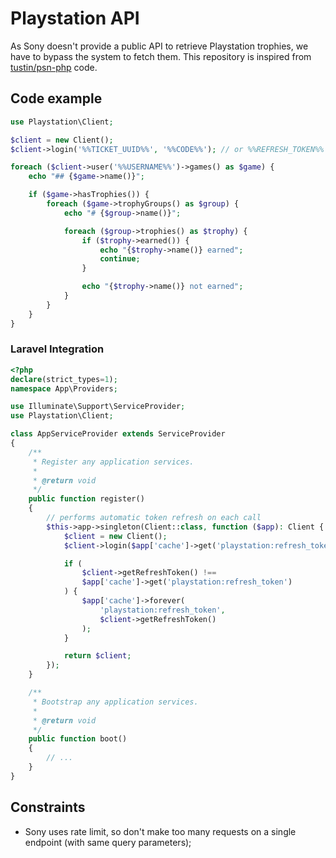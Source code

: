 # Playstation API

As Sony doesn't provide a public API to retrieve Playstation trophies, we have
to bypass the system to fetch them. This repository is inspired from
[tustin/psn-php](https://github.com/Tustin/psn-php) code.

## Code example

```php
use Playstation\Client;

$client = new Client();
$client->login('%%TICKET_UUID%%', '%%CODE%%'); // or %%REFRESH_TOKEN%% only

foreach ($client->user('%%USERNAME%%')->games() as $game) {
    echo "## {$game->name()}";

    if ($game->hasTrophies()) {
        foreach ($game->trophyGroups() as $group) {
            echo "# {$group->name()}";

            foreach ($group->trophies() as $trophy) {
                if ($trophy->earned()) {
                    echo "{$trophy->name()} earned";
                    continue;
                }

                echo "{$trophy->name()} not earned";
            }
        }
    }
}
```

### Laravel Integration

```php
<?php
declare(strict_types=1);
namespace App\Providers;

use Illuminate\Support\ServiceProvider;
use Playstation\Client;

class AppServiceProvider extends ServiceProvider
{
    /**
     * Register any application services.
     *
     * @return void
     */
    public function register()
    {
        // performs automatic token refresh on each call
        $this->app->singleton(Client::class, function ($app): Client {
            $client = new Client();
            $client->login($app['cache']->get('playstation:refresh_token'));

            if (
                $client->getRefreshToken() !==
                $app['cache']->get('playstation:refresh_token')
            ) {
                $app['cache']->forever(
                    'playstation:refresh_token',
                    $client->getRefreshToken()
                );
            }

            return $client;
        });
    }

    /**
     * Bootstrap any application services.
     *
     * @return void
     */
    public function boot()
    {
        // ...
    }
}
```

## Constraints

-   Sony uses rate limit, so don't make too many requests on a single endpoint (with same query parameters);

